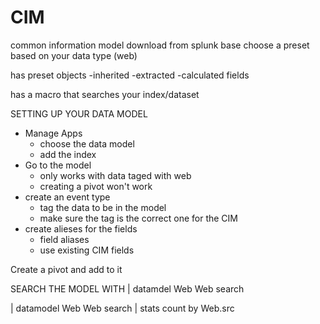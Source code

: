 # CIM
common information model
download from splunk base
choose a preset based on your data type
(web)

has preset objects
-inherited
-extracted
-calculated fields

has a macro that searches your index/dataset

SETTING UP YOUR DATA MODEL
- Manage Apps
    - choose the data model 
    - add the index
- Go to the model 
    - only works with data taged with web
    - creating a pivot won't work 
- create an event type
    - tag the data to be in the model
    - make sure the tag is the correct one for the CIM
- create alieses for the fields 
    - field aliases 
    - use existing CIM fields 

Create a pivot and add to it

SEARCH THE MODEL WITH
| datamdel Web Web search

| datamodel Web Web search
| stats count by Web.src

